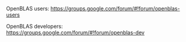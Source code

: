 OpenBLAS users: https://groups.google.com/forum/#!forum/openblas-users

OpenBLAS developers: https://groups.google.com/forum/#!forum/openblas-dev
